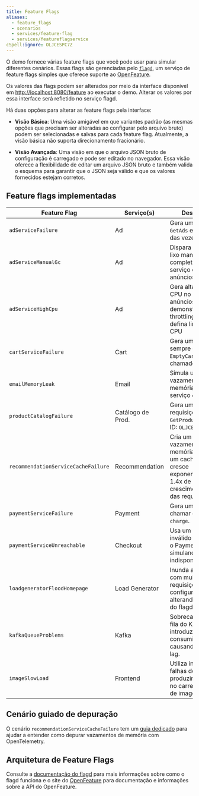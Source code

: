 ```yaml
---
title: Feature Flags
aliases:
  - feature_flags
  - scenarios
  - services/feature-flag
  - services/featureflagservice
cSpell:ignore: OLJCESPC7Z
---
```


O demo fornece várias feature flags que você pode usar para simular diferentes
cenários. Essas flags são gerenciadas pelo [`flagd`](https://flagd.dev), um
serviço de feature flags simples que oferece suporte ao
[OpenFeature](https://openfeature.dev).

Os valores das flags podem ser alterados por meio da interface disponível em
<http://localhost:8080/feature> ao executar o demo. Alterar os valores por essa
interface será refletido no serviço flagd.

Há duas opções para alterar as feature flags pela interface:

- **Visão Básica**: Uma visão amigável em que variantes padrão (as mesmas opções
  que precisam ser alteradas ao configurar pelo arquivo bruto) podem ser
  selecionadas e salvas para cada feature flag. Atualmente, a visão básica não
  suporta direcionamento fracionário.

- **Visão Avançada**: Uma visão em que o arquivo JSON bruto de configuração é
  carregado e pode ser editado no navegador. Essa visão oferece a flexibilidade
  de editar um arquivo JSON bruto e também valida o esquema para garantir que o
  JSON seja válido e que os valores fornecidos estejam corretos.

## Feature flags implementadas

| Feature Flag                        | Serviço(s)        | Descrição                                                                                                 |
| ----------------------------------- | ----------------- | --------------------------------------------------------------------------------------------------------- |
| `adServiceFailure`                  | Ad                | Gera um erro em `GetAds` em 1/10 das vezes                                                                |
| `adServiceManualGc`                 | Ad                | Dispara coletas de lixo manuais completas no serviço de anúncios                                          |
| `adServiceHighCpu`                  | Ad                | Gera alta carga de CPU no serviço de anúncios. Para demonstrar throttling de CPU, defina limites de CPU   |
| `cartServiceFailure`                | Cart              | Gera um erro sempre que `EmptyCart` é chamado                                                             |
| `emailMemoryLeak`                   | Email             | Simula um vazamento de memória no serviço `email`.                                                         |
| `productCatalogFailure`             | Catálogo de Prod. | Gera um erro para requisições `GetProduct` com o ID: `OLJCESPC7Z`                                         |
| `recommendationServiceCacheFailure` | Recommendation    | Cria um vazamento de memória devido a um cache que cresce exponencialmente. 1.4x de crescimento, 50% das requisições |
| `paymentServiceFailure`             | Payment           | Gera um erro ao chamar o método `charge`.                                                                  |
| `paymentServiceUnreachable`         | Checkout          | Usa um endereço inválido ao chamar o PaymentService, simulando indisponibilidade.                          |
| `loadgeneratorFloodHomepage`        | Load Generator    | Inunda a home com muitas requisições; configurável alterando o JSON do flagd.                              |
| `kafkaQueueProblems`                | Kafka             | Sobrecarrega a fila do Kafka e introduz atraso no consumidor causando pico de lag.                         |
| `imageSlowLoad`                     | Frontend          | Utiliza injeção de falhas do Envoy, produzindo atraso no carregamento de imagens.                          |

## Cenário guiado de depuração

O cenário `recommendationServiceCacheFailure` tem um
[guia dedicado](recommendation-cache/) para ajudar a entender como depurar
vazamentos de memória com OpenTelemetry.

## Arquitetura de Feature Flags

Consulte a [documentação do flagd](https://flagd.dev) para mais informações
sobre como o flagd funciona e o site do [OpenFeature](https://openfeature.dev)
para documentação e informações sobre a API do OpenFeature.
